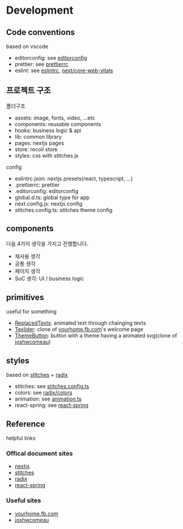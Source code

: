 # Development

## Code conventions

based on vscode

- editorconfig: see [editorconfig](../.editorconfig)
- prettier: see [prettierrc](../.prettierrc)
- eslint: see [eslintrc](../.eslintrc.json), [next/core-web-vitals](https://nextjs.org/docs/basic-features/eslint)

## 프로젝트 구조

폴더구조

- assets: image, fonts, video, ...etc
- components: reusable components
- hooks: business logic & api
- lib: common library
- pages: nextjs pages
- store: recoil store
- styles: css with stitches.js

config

- eslintrc.json: nextjs presets(react, typescript, ...)
- .prettierrc: prettier
- .editorconfig: editorconfig
- global.d.ts: global type for app
- next.config.js: nextjs config
- stitches.config.ts: stitches theme config

## components

다음 4가지 생각을 가지고 진행합니다.

- 재사용 생각
- 공통 생각
- 페이지 생각
- SoC 생각: UI / business logic

## primitives

useful for something

- [ReplacedTexts](../src/components/primitives/ReplacedTexts.tsx): animated text through chainging texts
- [Texlider](../src/components/primitives/Texlider.tsx): clone of [yourhome.fb.com](https://yourhome.fb.com/)'s welcome page
- [ThemeButton](../src/components/primitives/ThemeButton.tsx): button with a theme having a animated svg(clone of [joshwcomeau](https://www.joshwcomeau.com/))

## styles

based on [stitches](https://stitches.dev/) + [radix](https://radix-ui.com/)

- stitches: see [stitches.config.ts](../stitches.config.ts)
- colors: see [radix/colors](https://www.radix-ui.com/colors)
- animation: see [animation.ts](../src/styles/animation.ts)
- react-spring: see [react-spring](https://react-spring.io/)

## Reference

helpful links

### Offical document sites

- [nextjs](https://nextjs.org)
- [stitches](https://stitches.dev/)
- [radix](https://www.radix-ui.com/)
- [react-spring](https://react-spring.io/)

### Useful sites

- [yourhome.fb.com](https://yourhome.fb.com/)
- [joshwcomeau](https://www.joshwcomeau.com/)
